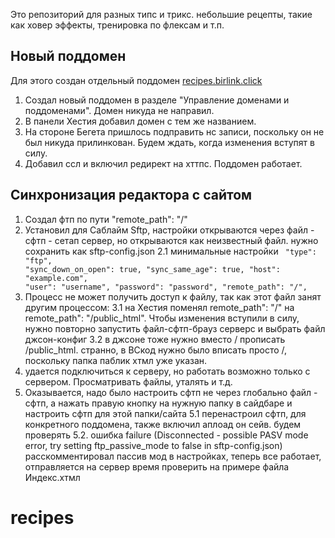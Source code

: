 Это репозиторий для разных типс и трикс. небольшие рецепты, такие как ховер эффекты, тренировка по флексам и т.п.

<h2>Новый поддомен</h2>

Для этого создан отдельный поддомен <a href="http://recipes.birlink.click/">recipes.birlink.click</a>

1. Создал новый поддомен в разделе "Управление доменами и поддоменами". Домен никуда не направил.
2. В панели Хестия добавил домен с тем же названием.
3. На стороне Бегета пришлось подправить нс записи, поскольку он не был никуда прилинкован. Будем ждать, когда изменения вступят в силу.
4. Добавил ссл и включил редирект на хттпс. Поддомен работает.

<h2>Синхронизация редактора с сайтом</h2>

1. Создал фтп по пути "remote_path": "/"
2. Установил для Саблайм Sftp, настройки открываются через файл - сфтп - сетап сервер, но открываются как неизвестный файл. нужно сохранить как sftp-config.json
	2.1 минимальные настройки
	 <code>
	 "type": "ftp",
    "sync_down_on_open": true,
    "sync_same_age": true,
    "host": "example.com",
    "user": "username",
    "password": "password",
    "remote_path": "/",
	</code>
3. Процесс не может получить доступ к файлу, так как этот файл занят другим процессом: 
	3.1 на Хестия поменял remote_path": "/" на remote_path": "/public_html".
	Чтобы изменения вступили в силу, нужно повторно запустить файл-сфтп-брауз серверс и выбрать файл джсон-конфиг
	3.2 в джсоне тоже нужно вместо / прописать /public_html. странно, в ВСкод нужно было вписать просто /, поскольку папка паблик хтмл уже указан.
4. удается подключиться к серверу, но работать возможно только с сервером. Просматривать файлы, уталять и т.д.
5. Оказывается, надо было настроить сфтп не через глобально файл - сфтп, а нажать правую кнопку на нужную папку в сайдбаре и настроить сфтп для этой папки/сайта
	5.1 перенастроил сфтп, для конкретного поддомена, также включил аплоад он сейв. будем проверять
	5.2. ошибка failure (Disconnected - possible PASV mode error, try setting ftp_passive_mode to false in sftp-config.json)
	расскомментировал пассив мод в настройках, теперь все работает, отправляется на сервер
	время проверить на примере файла Индекс.хтмл


# recipes